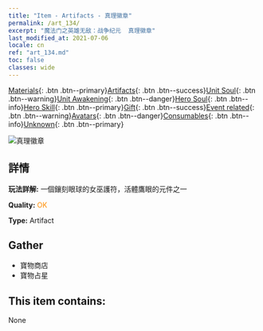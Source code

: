 ```yaml
---
title: "Item - Artifacts - 真理徽章"
permalink: /art_134/
excerpt: "魔法门之英雄无敌：战争纪元  真理徽章"
last_modified_at: 2021-07-06
locale: cn
ref: "art_134.md"
toc: false
classes: wide
---
```

 [Materials](/ItemsCN/){: .btn .btn--primary}[Artifacts](/ItemsCN/Artifacts/){: .btn .btn--success}[Unit Soul](/ItemsCN/UnitSoul/){: .btn .btn--warning}[Unit Awakening](/ItemsCN/UnitAwakening/){: .btn .btn--danger}[Hero Soul](/ItemsCN/HeroSoul/){: .btn .btn--info}[Hero Skill](/ItemsCN/HeroSkill/){: .btn .btn--primary}[Gift](/ItemsCN/Gift/){: .btn .btn--success}[Event related](/ItemsCN/Events/){: .btn .btn--warning}[Avatars](/ItemsCN/Avatars/){: .btn .btn--danger}[Consumables](/ItemsCN/Consumables/){: .btn .btn--info}[Unknown](/ItemsCN/Unknown/){: .btn .btn--primary}

 ![真理徽章](/images/t/artifact_40333.png)

## 詳情
 **玩法詳解:** 一個鑲刻眼球的女巫護符，活體鷹眼的元件之一

 **Quality:** <span style="color: #FF8C00">OK</span>

 **Type:** Artifact

## Gather

*    寶物商店 
*    寶物占星 

## This item contains:

  None

